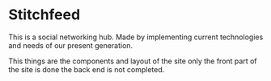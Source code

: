 # Stitchfeed
This is a social networking hub. Made by implementing current technologies and needs of our present generation.

This things are the components and layout of the site only the front part of the site is done the back end is not completed.

